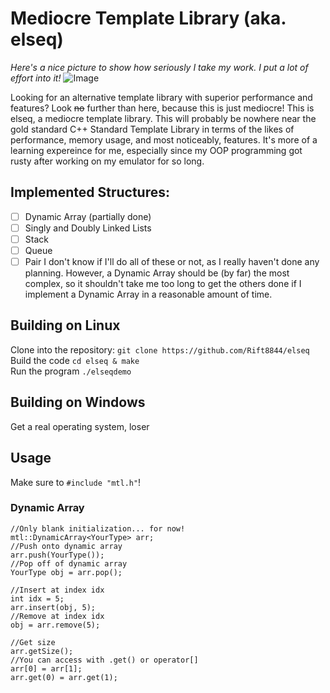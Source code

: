 # Mediocre Template Library (aka. elseq)

*Here's a nice picture to show how seriously I take my work. I put a lot of effort into it!*
![Image](https://repository-images.githubusercontent.com/408642469/ea77857d-380e-4d00-8bb8-c3a2a99b2627)

Looking for an alternative template library with superior performance and features? Look ~~no~~ further than here, because this is just mediocre! This is elseq, a mediocre template library. This will probably be nowhere near the gold standard C++ Standard Template Library in terms of the likes of performance, memory usage, and most noticeably, features. It's more of a learning expereince for me, especially since my OOP programming got rusty after working on my emulator for so long.

## Implemented Structures:
- [ ] Dynamic Array (partially done)
- [ ] Singly and Doubly Linked Lists
- [ ] Stack
- [ ] Queue
- [ ] Pair
I don't know if I'll do all of these or not, as I really haven't done any planning. However, a Dynamic Array should be (by far) the most complex, so it shouldn't take me too long to get the others done if I implement a Dynamic Array in a reasonable amount of time.

## Building on Linux
Clone into the repository:
`git clone https://github.com/Rift8844/elseq`\
Build the code
`cd elseq & make`\
Run the program
`./elseqdemo` 

## Building on Windows
Get a real operating system, loser

## Usage

Make sure to `#include "mtl.h"`!
### Dynamic Array
```
//Only blank initialization... for now!
mtl::DynamicArray<YourType> arr;
//Push onto dynamic array
arr.push(YourType());
//Pop off of dynamic array
YourType obj = arr.pop();

//Insert at index idx
int idx = 5;
arr.insert(obj, 5);
//Remove at index idx
obj = arr.remove(5);

//Get size
arr.getSize();
//You can access with .get() or operator[]
arr[0] = arr[1];
arr.get(0) = arr.get(1);
```

